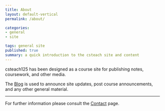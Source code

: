 ```yaml
---
title: About
layout: default-vertical
permalink: /about/

categories:
- general
- site

tags: general site
published: true
summary: a quick introduction to the csteach site and content
---
```


csteach125 has been designed as a course site for publishing notes, coursework, and other media.  

The [Blog](/blog) is used to announce site updates, post course announcements, and any other general material.

***

For further information please consult the [Contact](/contact) page.  
